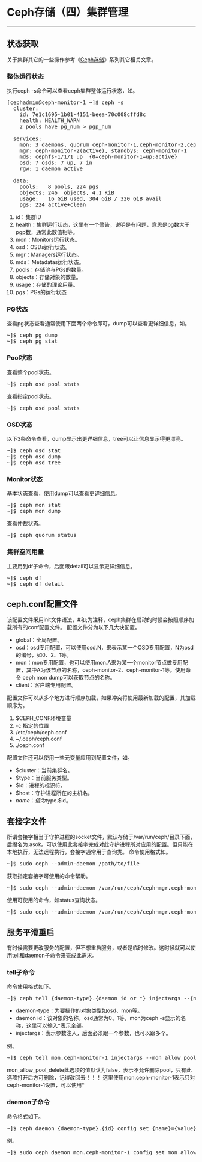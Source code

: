 # Ceph存储（四）集群管理
---
## 状态获取
关于集群其它的一些操作参考《[Ceph存储](https://www.linux-note.cn/?cat=48)》系列其它相关文章。
### 整体运行状态
执行ceph -s命令可以查看ceph集群整体运行状态，如。

<pre>
[cephadmin@ceph-monitor-1 ~]$ ceph -s
  cluster:
    id: 7e1c1695-1b01-4151-beea-70c008cffd8c
    health: HEALTH_WARN
    2 pools have pg_num > pgp_num
 
  services:
    mon: 3 daemons, quorum ceph-monitor-1,ceph-monitor-2,ceph-monitor-3
    mgr: ceph-monitor-2(active), standbys: ceph-monitor-1
    mds: cephfs-1/1/1 up  {0=ceph-monitor-1=up:active}
    osd: 7 osds: 7 up, 7 in
    rgw: 1 daemon active
 
  data:
    pools:   8 pools, 224 pgs
    objects: 246  objects, 4.1 KiB
    usage:   16 GiB used, 304 GiB / 320 GiB avail
    pgs: 224 active+clean
</pre>
  1. id：集群ID
  2. health：集群运行状态，这里有一个警告，说明是有问题，意思是pg数大于pgp数，通常此数值相等。
  3. mon：Monitors运行状态。
  4. osd：OSDs运行状态。
  5. mgr：Managers运行状态。
  6. mds：Metadatas运行状态。
  7. pools：存储池与PGs的数量。
  8. objects：存储对象的数量。
  9. usage：存储的理论用量。 
  10. pgs：PGs的运行状态
### PG状态
查看pg状态查看通常使用下面两个命令即可，dump可以查看更详细信息，如。

<pre>
~]$ ceph pg dump
~]$ ceph pg stat
</pre>
### Pool状态
查看整个pool状态。

<pre>
~]$ ceph osd pool stats
</pre>
查看指定pool状态。

<pre>
~]$ ceph osd pool stats <pool name>
</pre>
### OSD状态
以下3条命令查看，dump显示出更详细信息，tree可以让信息显示得更漂亮。

<pre>
~]$ ceph osd stat
~]$ ceph osd dump
~]$ ceph osd tree
</pre>
### Monitor状态
基本状态查看，使用dump可以查看更详细信息。

<pre>
~]$ ceph mon stat
~]$ ceph mon dump
</pre>
查看仲裁状态。

<pre>
~]$ ceph quorum_status
</pre>
### 集群空间用量
主要用到df子命令，后面跟detail可以显示更详细信息。 

<pre>
~]$ ceph df
~]$ ceph df detail
</pre>
## ceph.conf配置文件
该配置文件采用init文件语法，#和;为注释，ceph集群在启动的时候会按照顺序加载所有的conf配置文件。
配置文件分为以下几大块配置。
  * global：全局配置。
  * osd：osd专用配置，可以使用osd.N，来表示某一个OSD专用配置，N为osd的编号，如0、2、1等。
  * mon：mon专用配置，也可以使用mon.A来为某一个monitor节点做专用配置，其中A为该节点的名称，ceph-monitor-2、ceph-monitor-1等。使用命令 ceph mon dump可以获取节点的名称。
  * client：客户端专用配置。

配置文件可以从多个地方进行顺序加载，如果冲突将使用最新加载的配置，其加载顺序为。
  1. $CEPH_CONF环境变量
  2. -c 指定的位置
  3. /etc/ceph/ceph.conf
  4. ~/.ceph/ceph.conf
  5. ./ceph.conf 

配置文件还可以使用一些元变量应用到配置文件，如。
  * $cluster：当前集群名。
  * $type：当前服务类型。
  * $id：进程的标识符。
  * $host：守护进程所在的主机名。
  * $name：值为$type.$id。 
## 套接字文件
所谓套接字相当于守护进程的socket文件，默认存储于/var/run/ceph/目录下面，后缀名为.asok。可以使用此套接字完成对此守护进程所对应用的配置。但只能在本地执行，无法远程执行，套接字通常用于查询类。 
命令使用格式如。

<pre>
~]$ sudo ceph --admin-daemon /path/to/file <COMMAND>
</pre>
获取指定套接字可使用的命令帮助。

<pre>
~]$ sudo ceph --admin-daemon /var/run/ceph/ceph-mgr.ceph-monitor-1.asok help
</pre>
使用可使用的命令，如status查询状态。

<pre>
~]$ sudo ceph --admin-daemon /var/run/ceph/ceph-mgr.ceph-monitor-1.asok status
</pre>
## 服务平滑重启
有时候需要更改服务的配置，但不想重启服务，或者是临时修改。这时候就可以使用tell和daemon子命令来完成此需求。
### tell子命令
命令使用格式如下。

<pre>
~]$ ceph tell {daemon-type}.{daemon id or *} injectargs --{name}={value} [--{name}={value}]
</pre>
  * daemon-type：为要操作的对象类型如osd、mon等。
  * daemon id：该对象的名称，osd通常为0、1等，mon为ceph -s显示的名称，这里可以输入*表示全部。
  * injectargs：表示参数注入，后面必须跟一个参数，也可以跟多个。

例。

<pre>
~]$ ceph tell mon.ceph-monitor-1 injectargs --mon_allow_pool_delete=true
</pre>
mon_allow_pool_delete此选项的值默认为false，表示不允许删除pool，只有此选项打开后方可删除，记得改回去！！！
这里使用mon.ceph-monitor-1表示只对ceph-monitor-1设置，可以使用*
### daemon子命令
命令格式如下。

<pre>
~]$ ceph daemon {daemon-type}.{id} config set {name}={value}
</pre>
例。

<pre>
~]$ sudo ceph daemon mon.ceph-monitor-1 config set mon_allow_pool_delete false
</pre>

